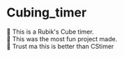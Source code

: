 # Cubing_timer
 🧊 This is a Rubik's Cube timer.<br>
 🤩 This was the most fun project made.<br>
 🤝 Trust ma this is better than CStimer

